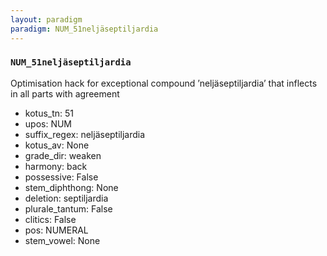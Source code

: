 ```yaml
---
layout: paradigm
paradigm: NUM_51neljäseptiljardia
---
```

### ` NUM_51neljäseptiljardia `

Optimisation hack for exceptional compound ’neljäseptiljardia’ that inflects in all parts with agreement
* kotus_tn: 51
* upos: NUM
* suffix_regex: neljäseptiljardia
* kotus_av: None
* grade_dir: weaken
* harmony: back
* possessive: False
* stem_diphthong: None
* deletion: septiljardia
* plurale_tantum: False
* clitics: False
* pos: NUMERAL
* stem_vowel: None
